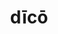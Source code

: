 ---
title: dīcō
meaning: to say
ch: [ten, f1, f, ss, ss4, 7r, twenty, 24rv]
pos: verb
inf: dīcere
secondppstem: dīc
infend: ere
thirdpp: dīxī
fourthpp: dictus
conjugation: third
derivatives: dictator, contradiction
laudio: ../assets/audio/dico-laudio.mp3
six: y
---